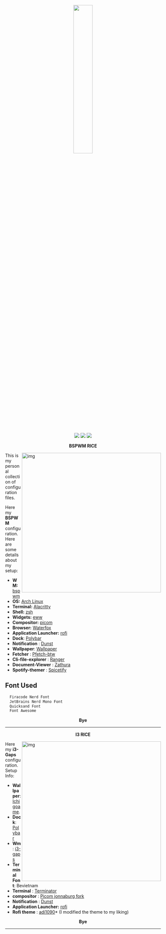 <!-- HEADERS -->
<p align="center">
  <img width="35%" src="https://raw.githubusercontent.com/cybi00000/Normie-rice/main/Dot%20files/ign_waifu.png" />
</p>
<p align="center">
  <img src="https://badges.pufler.dev/visits/cybi00000/Normie-rice?color=4e80e9&style=for-the-badge">
  <img src="https://img.shields.io/github/license/cybi00000/Normie-rice?color=a174f3&style=for-the-badge">
  <img src="https://img.shields.io/github/stars/cybi00000/Normie-rice?color=58d1f5&style=for-the-badge">
</p>

<p align="center">
  <b> BSPWM RICE </b>
</p>
<img src="https://raw.githubusercontent.com/cybi00000/Normie-rice/main/Dot%20files/NOrmie2.png" alt="img" align="right" width="450px">
This is my personal collection of configuration files.

Here  my **BSPWM** configuration.
Here are some details about my setup:

   - **WM:**                   [bspwm](https://github.com/baskerville/bspwm)
   - **OS:**                   [Arch Linux](https://archlinux.org)
   - **Terminal:**             [Alacritty](https://github.com/alacritty/alacritty)
   - **Shell:**                [zsh](https://wiki.archlinux.org/index.php/Zsh)
   - **Widgets:**              [eww](https://github.com/elkowar/eww)
   - **Compositor:**           [picom](https://github.com/yshui/picom)
   - **Browser:**              [Waterfox](https://www.waterfox.net)
   - **Application Launcher:** [rofi](https://github.com/davatorium/rofi)
   - **Dock**:             [Polybar](https://github.com/polybar/polybar)
   - **Notification** :    [Dunst](https://github.com/dunst-project/dunst)
   - **Wallpaper**:      [Wallpaper](https://raw.githubusercontent.com/cybi00000/Normie-rice/main/Dot%20files/house.jpg)
   - **Fetcher** :       [Pfetch-btw](https://github.com/FedericoAntoniazzi/pfetch-btw)
   - **Cli-file-explorer** : [Ranger](https://github.com/ranger/ranger)
   - **Document-Viewer** : [Zathura](https://pwmt.org/projects/zathura)
   - **Spotify-themer** :   [Spicetify](https://spicetify.app)

## Font Used
  ```sh
    Firacode Nerd Font
    JetBrains Nerd Mono Font
    Quicksand Font
    Font Awesome 
   ```
<p align="center">
  <b> Bye </b>
</p>

---




<!-- HEADERS -->
<p align="center">
  <b> I3 RICE </b>
</p>
<img src="https://cdn.discordapp.com/attachments/862918880523583498/876800495463829524/ricecomplete.png" alt="img" align="right" width="450px">

Here  my **i3-Gaps** configuration.
Setup Info:

  - **Wallpaper**:        [Ichigoame](https://gelbooru.com/index.php?page=post&s=view&id=6195212&tags=ichigoame+).
  - **Dock**:             [Polybar](https://github.com/polybar/polybar)
  - **Wm**:               [i3-gaps](https://github.com/Airblader/i3)
  - **Terminal Font**:    Bevietnam
  - **Terminal** :        [Terminator](https://github.com/gnome-terminator/terminator)
  - **compositor** :      [Picom jonnaburg fork](https://github.com/jonaburg/picom)
  - **Notification** :    [Dunst](https://github.com/dunst-project/dunst)
  - **Application Launcher:** [rofi](https://github.com/davatorium/rofi)
  - **Rofi theme** :     [adi1090](https://github.com/adi1090x/rofi)* (I modified the theme to my liking) 

<p align="center">
  <b> Bye </b>
</p>

---







